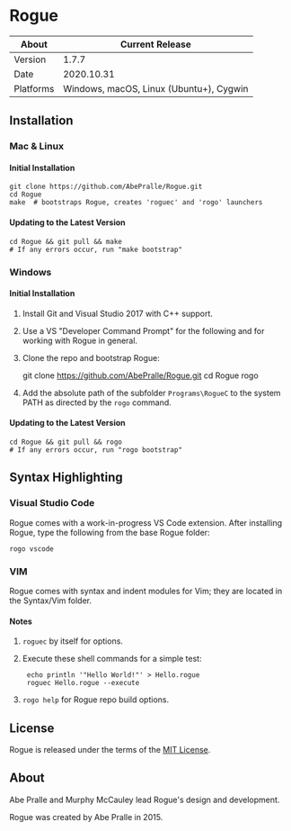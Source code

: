 Rogue
=====

About     | Current Release
----------|-----------------------
Version   | 1.7.7
Date      | 2020.10.31
Platforms | Windows, macOS, Linux (Ubuntu+), Cygwin

## Installation

### Mac & Linux
#### Initial Installation

    git clone https://github.com/AbePralle/Rogue.git
    cd Rogue
    make  # bootstraps Rogue, creates 'roguec' and 'rogo' launchers

#### Updating to the Latest Version

    cd Rogue && git pull && make
    # If any errors occur, run "make bootstrap"


### Windows
#### Initial Installation
1. Install Git and Visual Studio 2017 with C++ support.

2. Use a VS "Developer Command Prompt" for the following and for working with Rogue in general.

3. Clone the repo and bootstrap Rogue:

    git clone https://github.com/AbePralle/Rogue.git
    cd Rogue
    rogo

4. Add the absolute path of the subfolder `Programs\RogueC` to the system PATH as directed by the `rogo` command.

#### Updating to the Latest Version

    cd Rogue && git pull && rogo
    # If any errors occur, run "rogo bootstrap"

## Syntax Highlighting

### Visual Studio Code

Rogue comes with a work-in-progress VS Code extension. After installing Rogue, type the following from the base Rogue folder:
```
rogo vscode
```

### VIM

Rogue comes with syntax and indent modules for Vim; they are located in the Syntax/Vim folder.


#### Notes

1. `roguec` by itself for options.

2. Execute these shell commands for a simple test:

        echo println '"Hello World!"' > Hello.rogue
        roguec Hello.rogue --execute

3. `rogo help` for Rogue repo build options.


## License
Rogue is released under the terms of the [MIT License](https://opensource.org/licenses/MIT).

## About
Abe Pralle and Murphy McCauley lead Rogue's design and development.

Rogue was created by Abe Pralle in 2015.

